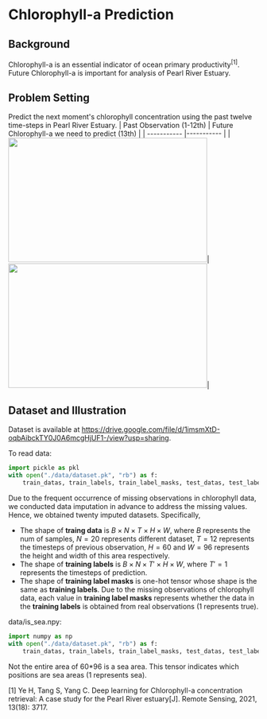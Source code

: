 # Chlorophyll-a Prediction
## Background
Chlorophyll-a is an essential indicator of ocean primary productivity<sup>[1]</sup>. Future Chlorophyll-a  is important for analysis of Pearl River Estuary.
## Problem Setting
Predict the next moment's chlorophyll concentration using the past twelve time-steps in Pearl River Estuary.
|    Past Observation (1-12th) | Future Chlorophyll-a we need to predict (13th) | 
|  ----------- |----------- |
|  <img src="https://github.com/Ryanfzhang/Summer-Project/assets/150044070/5fa358d3-4c88-4869-b490-2eafbaa2335c" width="400" height="250"/>|<img src="https://github.com/Ryanfzhang/Summer-Project/assets/150044070/4831b45e-0a03-4f8d-943d-9fb789725d81" width="400" height="250"/>|




## Dataset and Illustration
Dataset is available at https://drive.google.com/file/d/1imsmXtD-oqbAibckTY0J0A6mcgHjUF1-/view?usp=sharing.

To read data:
```python
import pickle as pkl
with open("./data/dataset.pk", "rb") as f:
    train_datas, train_labels, train_label_masks, test_datas, test_labels, test_label_masks = pkl.load(f)
```

Due to the frequent occurrence of missing observations in chlorophyll data, we conducted data imputation in advance to address the missing values. Hence, we obtained twenty imputed datasets. Specifically,

- The shape of **traing data** is $B\times N\times T \times H\times W$, where $B$ represents the num of samples, $N=20$ represents different dataset, $T=12$ represents the timesteps of previous observation, $H=60$ and $W=96$ represents the height and width of this area respectively.
- The shape of **training labels** is $B\times N\times T' \times H\times W$, where $T'=1$ represents the timesteps of prediction.
- The shape of **training label masks** is one-hot tensor whose shape is the same as **training labels**. Due to the missing observations of chlorophyll data, each value in **training label masks** represents whether the data in the **training labels**  is obtained from real observations (1 represents true).

data/is_sea.npy:
```python
import numpy as np
with open("./data/dataset.pk", "rb") as f:
    train_datas, train_labels, train_label_masks, test_datas, test_labels, test_label_masks = pkl.load(f)
```
Not the entire area of 60*96 is a sea area. This tensor indicates which positions are sea areas (1 represents sea).

[1] Ye H, Tang S, Yang C. Deep learning for Chlorophyll-a concentration retrieval: A case study for the Pearl River estuary[J]. Remote Sensing, 2021, 13(18): 3717.
